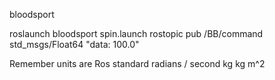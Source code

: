 bloodsport

roslaunch bloodsport spin.launch 
rostopic pub /BB/command std_msgs/Float64 "data: 100.0" 


Remember units are Ros standard
radians / second
kg
kg m^2
